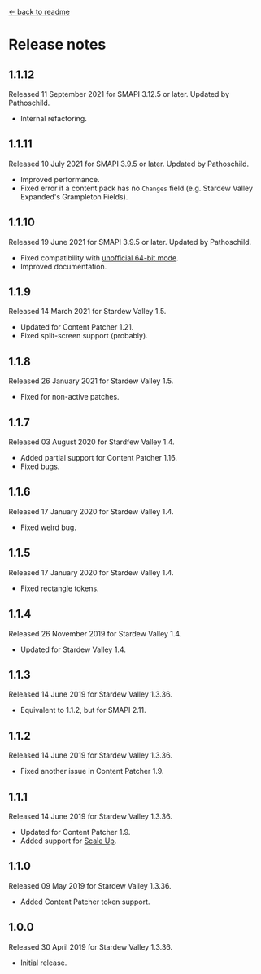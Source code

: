 ﻿﻿[← back to readme](README.md)

# Release notes
## 1.1.12
Released 11 September 2021 for SMAPI 3.12.5 or later. Updated by Pathoschild.

* Internal refactoring.

## 1.1.11
Released 10 July 2021 for SMAPI 3.9.5 or later. Updated by Pathoschild.

* Improved performance.
* Fixed error if a content pack has no `Changes` field (e.g. Stardew Valley Expanded's Grampleton Fields).

## 1.1.10
Released 19 June 2021 for SMAPI 3.9.5 or later. Updated by Pathoschild.

* Fixed compatibility with [unofficial 64-bit mode](https://stardewvalleywiki.com/Modding:Migrate_to_64-bit_on_Windows).
* Improved documentation.

## 1.1.9
Released 14 March 2021 for Stardew Valley 1.5.

* Updated for Content Patcher 1.21.
* Fixed split-screen support (probably).

## 1.1.8
Released 26 January 2021 for Stardew Valley 1.5.

* Fixed for non-active patches.

## 1.1.7
Released 03 August 2020 for Stardfew Valley 1.4.

* Added partial support for Content Patcher 1.16.
* Fixed bugs.

## 1.1.6
Released 17 January 2020 for Stardew Valley 1.4.

* Fixed weird bug.

## 1.1.5
Released 17 January 2020 for Stardew Valley 1.4.

* Fixed rectangle tokens.

## 1.1.4
Released 26 November 2019 for Stardew Valley 1.4.

* Updated for Stardew Valley 1.4.

## 1.1.3
Released 14 June 2019 for Stardew Valley 1.3.36.

* Equivalent to 1.1.2, but for SMAPI 2.11.

## 1.1.2
Released 14 June 2019 for Stardew Valley 1.3.36.

* Fixed another issue in Content Patcher 1.9.

## 1.1.1
Released 14 June 2019 for Stardew Valley 1.3.36.

* Updated for Content Patcher 1.9.
* Added support for [Scale Up](https://www.nexusmods.com/stardewvalley/mods/3130).

## 1.1.0
Released 09 May 2019 for Stardew Valley 1.3.36.

* Added Content Patcher token support.

## 1.0.0
Released 30 April 2019 for Stardew Valley 1.3.36.

* Initial release.

